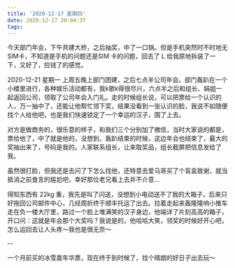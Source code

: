 ```yaml
---
title: '2020-12-17 星期四'
date: 2020-12-17 20:04:37
tags:
---
```


今天部门年会，下午共建大桥，之后抽奖，中了一口锅。但是手机突然时不时地无SIM卡，不知道是手机的问题还是SIM 卡的问题，回去了 L 给我原地拆装了一下，又好了，捡钱了的感觉。

2020-12-21 星期一
上周五晚上部门团建，之后七点半公司年会。部门轰趴在一个小楼里进行，各种娱乐活动都有，我k歌k得很尽兴，六点半之后和组长、娟姐一起返回公司，领取了公司年会入门礼。走的时候组长说，可以把票给一个认识的人，万一抽中了，还能让他帮忙领下奖，结果没看到一张认识的脸，我说不如随便找个人给他吧，也是我们快速锁定了一个幸运的汉子，围了上去。

对方是做商务的，很乐意的样子，和我们三个分别加了微信，当时大家说的都是，票给他了，中了就是他的，没想到，轰趴结束的时候，这边年会也结束了，最大的奖抽出来了，号码是我的。人家联系组长，让来取奖品，组长截屏把信息发给了我。

虽然很打脸，但我还是去问了下怎么找他，还特意去爱马哥买了个盲盒致谢，就当抵消之前食言的尴尬吧，幸好那位老兄看上去并不介意...

得知东西有 22kg 重，我先是叫了闪送，没想到小电动送不了我的大箱子，后来只好拖回公司邮件中心，几经周折终于顺丰托运了出去。拉着走起来轰隆隆响小推车走在负一楼大厅里，路过一个脸上堆满笑的汉子身边，他端详了片刻高高的箱子，开口问：这就是年会那个大奖吗？我说是的，他哈哈大笑，领奖的时候好开心吧，怎么运回去让人头疼～我也是很无奈～

--

一个月前买的冰雪嘉年华票，现在终于到时候了，找个晴朗的好日子出去玩～

